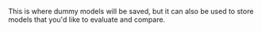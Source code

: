 This is where dummy models will be saved, but it can also be used to store models that you'd like to evaluate and compare.
